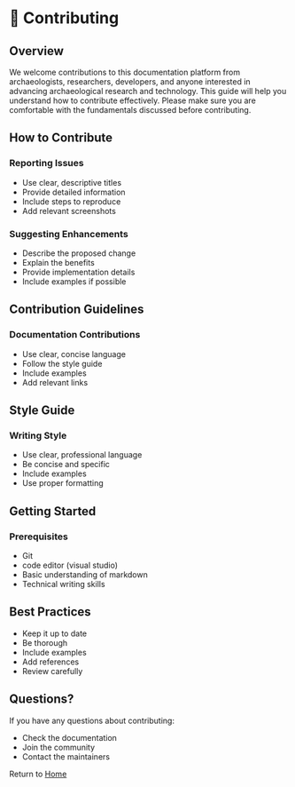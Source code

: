 # 📝 Contributing

## Overview

We welcome contributions to this documentation platform from archaeologists, researchers, developers, and anyone interested in advancing archaeological research and technology. This guide will help you understand how to contribute effectively. Please make sure you are comfortable with the fundamentals discussed before contributing.

## How to Contribute

### Reporting Issues
- Use clear, descriptive titles
- Provide detailed information
- Include steps to reproduce
- Add relevant screenshots

### Suggesting Enhancements
- Describe the proposed change
- Explain the benefits
- Provide implementation details
- Include examples if possible

## Contribution Guidelines


### Documentation Contributions
- Use clear, concise language
- Follow the style guide
- Include examples
- Add relevant links

## Style Guide


### Writing Style
- Use clear, professional language
- Be concise and specific
- Include examples
- Use proper formatting


## Getting Started

### Prerequisites
- Git
- code editor (visual studio)
- Basic understanding of markdown
- Technical writing skills

## Best Practices

- Keep it up to date
- Be thorough
- Include examples
- Add references
- Review carefully

## Questions?

If you have any questions about contributing:
- Check the documentation
- Join the community
- Contact the maintainers

Return to [Home](index.md) 